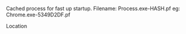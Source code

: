 Cached process for fast up startup.
Filename: Process.exe-HASH.pf
	eg: Chrome.exe-5349D2DF.pf

Location